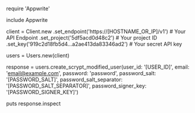 require 'Appwrite'

include Appwrite

client = Client.new
    .set_endpoint('https://[HOSTNAME_OR_IP]/v1') # Your API Endpoint
    .set_project('5df5acd0d48c2') # Your project ID
    .set_key('919c2d18fb5d4...a2ae413da83346ad2') # Your secret API key

users = Users.new(client)

response = users.create_scrypt_modified_user(user_id: '[USER_ID]', email: 'email@example.com', password: 'password', password_salt: '[PASSWORD_SALT]', password_salt_separator: '[PASSWORD_SALT_SEPARATOR]', password_signer_key: '[PASSWORD_SIGNER_KEY]')

puts response.inspect